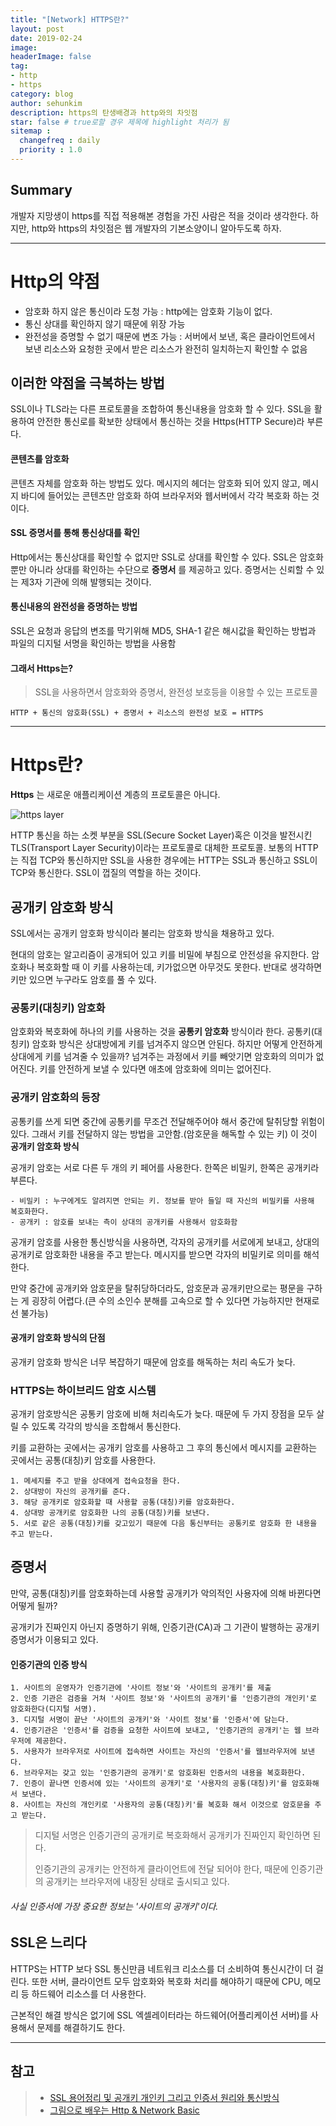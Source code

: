 ```yaml
---
title: "[Network] HTTPS란?"
layout: post
date: 2019-02-24
image:
headerImage: false
tag:
- http
- https
category: blog
author: sehunkim
description: https의 탄생배경과 http와의 차잇점
star: false # true로할 경우 제목에 highlight 처리가 됨
sitemap :
  changefreq : daily
  priority : 1.0
---
```


## Summary
개발자 지망생이 https를 직접 적용해본 경험을 가진 사람은 적을 것이라 생각한다. 하지만, http와 https의 차잇점은 웹 개발자의 기본소양이니 알아두도록 하자.

---

# Http의 약점
- 암호화 하지 않은 통신이라 도청 가능 : http에는 암호화 기능이 없다.
- 통신 상대를 확인하지 않기 때문에 위장 가능
- 완전성을 증명할 수 없기 때문에 변조 가능 : 서버에서 보낸, 혹은 클라이언트에서 보낸 리소스와 요청한 곳에서 받은 리소스가 완전히 일치하는지 확인할 수 없음

## 이러한 약점을 극복하는 방법
SSL이나 TLS라는 다른 프로토콜을 조합하여 통신내용을 암호화 할 수 있다. SSL을 활용하여 안전한 통신로를 확보한 상태에서 통신하는 것을 Https(HTTP Secure)라 부른다.

#### 콘텐츠를 암호화
콘텐츠 자체를 암호화 하는 방법도 있다. 메시지의 헤더는 암호화 되어 있지 않고, 메시지 바디에 들어있는 콘텐츠만 암호화 하여 브라우저와 웹서버에서 각각 복호화 하는 것이다.

#### SSL 증명서를 통해 통신상대를 확인
Http에서는 통신상대를 확인할 수 없지만 SSL로 상대를 확인할 수 있다. SSL은 암호화뿐만 아니라 상대를 확인하는 수단으로 **증명서** 를 제공하고 있다. 증명서는 신뢰할 수 있는 제3자 기관에 의해 발행되는 것이다.

#### 통신내용의 완전성을 증명하는 방법
SSL은 요청과 응답의 변조를 막기위해 MD5, SHA-1 같은 해시값을 확인하는 방법과 파일의 디지털 서명을 확인하는 방법을 사용함

#### 그래서 Https는?
> SSL을 사용하면서 암호화와 증명서, 완전성 보호등을 이용할 수 있는 프로토콜

```
HTTP + 통신의 암호화(SSL) + 증명서 + 리소스의 완전성 보호 = HTTPS
```
---

# Https란?
**Https** 는 새로운 애플리케이션 계층의 프로토콜은 아니다.

![https layer](http://iloveulhj.github.io/images/https-basic/https-basic1.png)

HTTP 통신을 하는 소켓 부분을 SSL(Secure Socket Layer)혹은 이것을 발전시킨 TLS(Transport Layer Security)이라는 프로토콜로 대체한 프로토콜. 보통의 HTTP는 직접 TCP와 통신하지만 SSL을 사용한 경우에는 HTTP는 SSL과 통신하고 SSL이 TCP와 통신한다. SSL이 껍질의 역할을 하는 것이다.



## 공개키 암호화 방식
SSL에서는 공개키 암호화 방식이라 불리는 암호화 방식을 채용하고 있다.

현대의 암호는 알고리즘이 공개되어 있고 키를 비밀에 부침으로 안전성을 유지한다. 암호화나 복호화할 때 이 키를 사용하는데, 키가없으면 아무것도 못한다. 반대로 생각하면 키만 있으면 누구라도 암호를 풀 수 있다.

### 공통키(대칭키) 암호화
암호화와 복호화에 하나의 키를 사용하는 것을 **공통키 암호화** 방식이라 한다. 공통키(대칭키) 암호화 방식은 상대방에게 키를 넘겨주지 않으면 안된다. 하지만 어떻게 안전하게 상대에게 키를 넘겨줄 수 있을까? 넘겨주는 과정에서 키를 빼앗기면 암호화의 의미가 없어진다. 키를 안전하게 보낼 수 있다면 애초에 암호화에 의미는 없어진다.

### 공개키 암호화의 등장
공통키를 쓰게 되면 중간에 공통키를 무조건 전달해주어야 해서 중간에 탈취당할 위험이 있다. 그래서 키를 전달하지 않는 방법을 고안함.(암호문을 해독할 수 있는 키) 이 것이 **공개키 암호화 방식**

공개키 암호는 서로 다른 두 개의 키 페어를 사용한다. 한쪽은 비밀키, 한쪽은 공개키라 부른다.
```
- 비밀키 : 누구에게도 알려지면 안되는 키. 정보를 받아 들일 때 자신의 비밀키를 사용해 복호화한다.
- 공개키 : 암호를 보내는 측이 상대의 공개키를 사용해서 암호화함
```

공개키 암호를 사용한 통신방식을 사용하면, 각자의 공개키를 서로에게 보내고, 상대의 공개키로 암호화한 내용을 주고 받는다. 메시지를 받으면 각자의 비밀키로 의미를 해석한다.

만약 중간에 공개키와 암호문을 탈취당하더라도, 암호문과 공개키만으로는 평문을 구하는 게 굉장히 어렵다.(큰 수의 소인수 분해를 고속으로 할 수 있다면 가능하지만 현재로선 불가능)

#### 공개키 암호화 방식의 단점
공개키 암호화 방식은 너무 복잡하기 때문에 암호를 해독하는 처리 속도가 늦다.

### HTTPS는 하이브리드 암호 시스템
공개키 암호방식은 공통키 암호에 비해 처리속도가 늦다. 때문에 두 가지 장점을 모두 살릴 수 있도록 각각의 방식을 조합해서 통신한다.

키를 교환하는 곳에서는 공개키 암호를 사용하고 그 후의 통신에서 메시지를 교환하는 곳에서는 공통(대칭)키 암호를 사용한다.

```
1. 메세지를 주고 받을 상대에게 접속요청을 한다.
2. 상대방이 자신의 공개키를 준다.
3. 해당 공개키로 암호화할 때 사용할 공통(대칭)키를 암호화한다.
4. 상대방 공개키로 암호화한 나의 공통(대칭)키를 보낸다.
5. 서로 같은 공통(대칭)키를 갖고있기 때문에 다음 통신부터는 공통키로 암호화 한 내용을 주고 받는다.
```


## 증명서
만약, 공통(대칭)키를 암호화하는데 사용할 공개키가 악의적인 사용자에 의해 바뀐다면 어떻게 될까?

공개키가 진짜인지 아닌지 증명하기 위해, 인증기관(CA)과 그 기관이 발행하는 공개키 증명서가 이용되고 있다.

#### 인증기관의 인증 방식

```
1. 사이트의 운영자가 인증기관에 '사이트 정보'와 '사이트의 공개키'를 제출
2. 인증 기관은 검증을 거쳐 '사이트 정보'와 '사이트의 공개키'를 '인증기관의 개인키'로 암호화한다(디지털 서명).
3. 디지털 서명이 끝난 '사이트의 공개키'와 '사이트 정보'를 '인증서'에 담는다.
4. 인증기관은 '인증서'를 검증을 요청한 사이트에 보내고, '인증기관의 공개키'는 웹 브라우저에 제공한다.
5. 사용자가 브라우저로 사이트에 접속하면 사이트는 자신의 '인증서'를 웹브라우저에 보낸다.
6. 브라우저는 갖고 있는 '인증기관의 공개키'로 암호화된 인증서의 내용을 복호화한다.
7. 인증이 끝나면 인증서에 있는 '사이트의 공개키'로 '사용자의 공통(대칭)키'를 암호화해서 보낸다.
8. 사이트는 자신의 개인키로 '사용자의 공통(대칭)키'를 복호화 해서 이것으로 암호문을 주고 받는다.
```

> 디지털 서명은 인증기관의 공개키로 복호화해서 공개키가 진짜인지 확인하면 된다.
>
> 인증기관의 공개키는 안전하게 클라이언트에 전달 되어야 한다, 때문에 인증기관의 공개키는 브라우저에 내장된 상태로 출시되고 있다.


###### 사실 인증서에 가장 중요한 정보는 '사이트의 공개키'이다.

## SSL은 느리다
HTTPS는 HTTP 보다 SSL 통신만큼 네트워크 리소스를 더 소비하여 통신시간이 더 걸린다. 또한 서버, 클라이언트 모두 암호화와 복호화 처리를 해야하기 때문에 CPU, 메모리 등 하드웨어 리소스를 더 사용한다.

근본적인 해결 방식은 없기에 SSL 엑셀레이터라는 하드웨어(어플리케이션 서버)를 사용해서 문제를 해결하기도 한다.


---
## 참고
> - [SSL 용어정리 및 공개키 개인키 그리고 인증서 원리와 통신방식](http://soul0.tistory.com/372)
> - [그림으로 배우는 Http & Network Basic](https://www.aladin.co.kr/shop/wproduct.aspx?ItemId=93865178)
